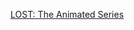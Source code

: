 ---
layout: post
wordpress_id: 554
wordpress_url: http://noesbueno.com/archives/554
date: '2010-04-08 14:31:25 -0500'
date_gmt: '2010-04-08 19:31:25 -0500'
body: |
  <p><a href="http://www.flickr.com/photos/13728239@N08/sets/72157623465905897/">LOST: The Animated Series</a></p>
---